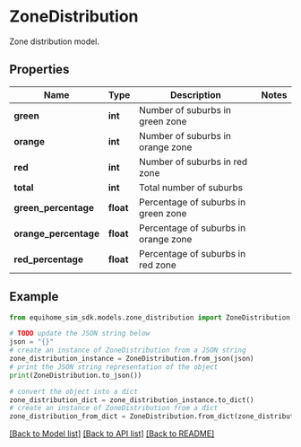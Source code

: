 # ZoneDistribution

Zone distribution model.

## Properties

Name | Type | Description | Notes
------------ | ------------- | ------------- | -------------
**green** | **int** | Number of suburbs in green zone | 
**orange** | **int** | Number of suburbs in orange zone | 
**red** | **int** | Number of suburbs in red zone | 
**total** | **int** | Total number of suburbs | 
**green_percentage** | **float** | Percentage of suburbs in green zone | 
**orange_percentage** | **float** | Percentage of suburbs in orange zone | 
**red_percentage** | **float** | Percentage of suburbs in red zone | 

## Example

```python
from equihome_sim_sdk.models.zone_distribution import ZoneDistribution

# TODO update the JSON string below
json = "{}"
# create an instance of ZoneDistribution from a JSON string
zone_distribution_instance = ZoneDistribution.from_json(json)
# print the JSON string representation of the object
print(ZoneDistribution.to_json())

# convert the object into a dict
zone_distribution_dict = zone_distribution_instance.to_dict()
# create an instance of ZoneDistribution from a dict
zone_distribution_from_dict = ZoneDistribution.from_dict(zone_distribution_dict)
```
[[Back to Model list]](../README.md#documentation-for-models) [[Back to API list]](../README.md#documentation-for-api-endpoints) [[Back to README]](../README.md)


